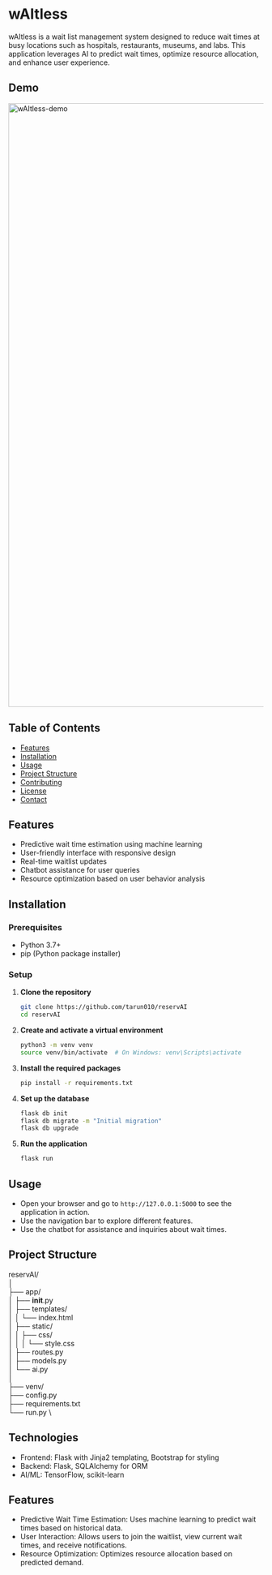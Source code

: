 # wAItless

wAItless is a wait list management system designed to reduce wait times at busy locations such as hospitals, restaurants, museums, and labs. This application leverages AI to predict wait times, optimize resource allocation, and enhance user experience.


## Demo
[<img width="1191" alt="wAItless-demo" src="https://github.com/tarun010/reservAI/assets/25506296/1caaf7c1-39d6-4c50-b089-3b067a2c408d">](https://youtu.be/lq9U7crYBlc?si=kOqMGutwTaXAOlAy)


## Table of Contents
- [Features](#features)
- [Installation](#installation)
- [Usage](#usage)
- [Project Structure](#project-structure)
- [Contributing](#contributing)
- [License](#license)
- [Contact](#contact)

## Features
- Predictive wait time estimation using machine learning
- User-friendly interface with responsive design
- Real-time waitlist updates
- Chatbot assistance for user queries
- Resource optimization based on user behavior analysis

## Installation

### Prerequisites
- Python 3.7+
- pip (Python package installer)

### Setup

1. **Clone the repository**
    ```bash
    git clone https://github.com/tarun010/reservAI
    cd reservAI
    ```

2. **Create and activate a virtual environment**
    ```bash
    python3 -m venv venv
    source venv/bin/activate  # On Windows: venv\Scripts\activate
    ```

3. **Install the required packages**
    ```bash
    pip install -r requirements.txt
    ```

4. **Set up the database**
    ```bash
    flask db init
    flask db migrate -m "Initial migration"
    flask db upgrade
    ```

5. **Run the application**
    ```bash
    flask run
    ```

## Usage

- Open your browser and go to `http://127.0.0.1:5000` to see the application in action.
- Use the navigation bar to explore different features.
- Use the chatbot for assistance and inquiries about wait times.

## Project Structure
reservAI/ \
│ \
├── app/ \
│   ├── __init__.py \
│   ├── templates/ \
│   │   └── index.html \
│   ├── static/ \
│   │   ├── css/ \
│   │   │   └── style.css \
│   ├── routes.py \
│   ├── models.py \
│   └── ai.py \
│ \
├── venv/ \
├── config.py \
├── requirements.txt \
└── run.py \



## Technologies
- Frontend: Flask with Jinja2 templating, Bootstrap for styling
- Backend: Flask, SQLAlchemy for ORM
- AI/ML: TensorFlow, scikit-learn
## Features
- Predictive Wait Time Estimation: Uses machine learning to predict wait times based on historical data.
- User Interaction: Allows users to join the waitlist, view current wait times, and receive notifications.
- Resource Optimization: Optimizes resource allocation based on predicted demand.
